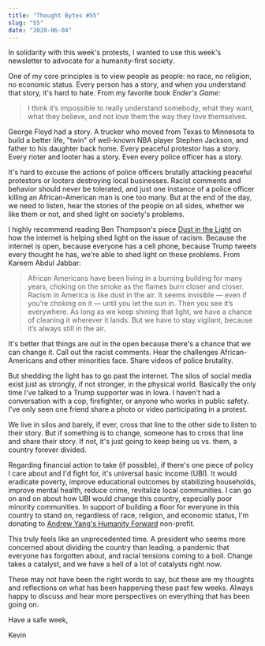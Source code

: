 ```yaml
---
title: "Thought Bytes #55"
slug: "55"
date: "2020-06-04"
---
```


In solidarity with this week's protests, I wanted to use this week's newsletter to advocate for a humanity-first society.

One of my core principles is to view people as people: no race, no religion, no economic status. Every person has a story, and when you understand that story, it's hard to hate. From my favorite book *Ender's Game:*

> I think it’s impossible to really understand somebody, what they want, what they believe, and not love them the way they love themselves.

George Floyd had a story. A trucker who moved from Texas to Minnesota to build a better life, "twin" of well-known NBA player Stephen Jackson, and father to his daughter back home. Every peaceful protestor has a story. Every rioter and looter has a story. Even every police officer has a story.

It's hard to excuse the actions of police officers brutally attacking peaceful protestors or looters destroying local businesses. Racist comments and behavior should never be tolerated, and just one instance of a police officer killing an African-American man is one too many. But at the end of the day, we need to listen, hear the stories of the people on all sides, whether we like them or not, and shed light on society's problems.

I highly recommend reading Ben Thompson's piece [Dust in the Light](https://stratechery.com/2020/dust-in-the-light/) on how the internet is helping shed light on the issue of racism. Because the internet is open, because everyone has a cell phone, because Trump tweets every thought he has, we're able to shed light on these problems. From Kareem Abdul Jabbar:

> African Americans have been living in a burning building for many years, choking on the smoke as the flames burn closer and closer. Racism in America is like dust in the air. It seems invisible — even if you’re choking on it — until you let the sun in. Then you see it’s everywhere. As long as we keep shining that light, we have a chance of cleaning it wherever it lands. But we have to stay vigilant, because it’s always still in the air.

It's better that things are out in the open because there's a chance that we can change it. Call out the racist comments. Hear the challenges African-Americans and other minorities face. Share videos of police brutality.

But shedding the light has to go past the internet. The silos of social media exist just as strongly, if not stronger, in the physical world. Basically the only time I've talked to a Trump supporter was in Iowa. I haven't had a conversation with a cop, firefighter, or anyone who works in public safety. I've only seen one friend share a photo or video participating in a protest.

We live in silos and barely, if ever, cross that line to the other side to listen to their story. But if something is to change, someone has to cross that line and share their story. If not, it's just going to keep being us vs. them, a country forever divided.

Regarding financial action to take (if possible), if there's one piece of policy I care about and I'd fight for, it's universal basic income (UBI). It would eradicate poverty, improve educational outcomes by stabilizing households, improve mental health, reduce crime, revitalize local communities. I can go on and on about how UBI would change this country, especially poor minority communities. In support of building a floor for everyone in this country to stand on, regardless of race, religion, and economic status, I'm donating to [Andrew Yang's Humanity Forward](https://movehumanityforward.com) non-profit.

This truly feels like an unprecedented time. A president who seems more concerned about dividing the country than leading, a pandemic that everyone has forgotten about, and racial tensions coming to a boil. Change takes a catalyst, and we have a hell of a lot of catalysts right now.

These may not have been the right words to say, but these are my thoughts and reflections on what has been happening these past few weeks. Always happy to discuss and hear more perspectives on everything that has been going on.

Have a safe week,

Kevin